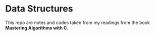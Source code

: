# Data Structures

This repo are notes and codes taken from my readings from the book **Mastering Algorithms with C**.

